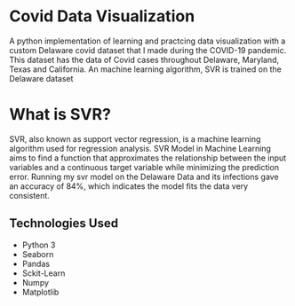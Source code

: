 # Covid Data Visualization

A python implementation of learning and practcing data visualization with a custom Delaware covid dataset that I made during the COVID-19 pandemic.
This dataset has the data of Covid cases throughout Delaware, Maryland, Texas and California.
An machine learning algorithm, SVR is trained on the Delaware dataset

# What is SVR?
SVR, also known as support vector regression, is a machine learning algorithm used for regression analysis. SVR Model in Machine Learning aims to find a function that approximates the relationship between the input variables and a continuous target variable while minimizing the prediction error. Running my svr model on the Delaware Data and its infections gave an accuracy of 84%, which indicates the model fits the data very consistent.


## Technologies Used
- Python 3
- Seaborn
- Pandas
- Sckit-Learn
- Numpy
- Matplotlib

